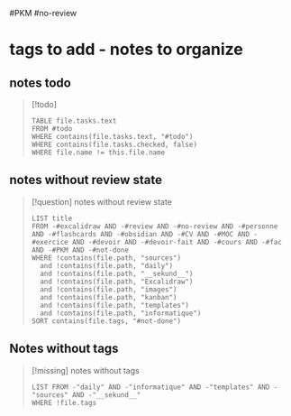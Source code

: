 #PKM #no-review 
# tags to add - notes to organize

## notes todo

> [!todo]
> ```dataview
> TABLE file.tasks.text
> FROM #todo
> WHERE contains(file.tasks.text, "#todo")
> WHERE contains(file.tasks.checked, false)
> WHERE file.name != this.file.name
> ```


## notes without review state


> [!question] notes without review state
> ```dataview
> LIST title
> FROM -#excalidraw AND -#review AND -#no-review AND -#personne AND -#flashcards AND -#obsidian AND -#CV AND -#MOC AND -#exercice AND -#devoir AND -#devoir-fait AND -#cours AND -#fac AND -#PKM AND -#not-done
> WHERE !contains(file.path, "sources")
>   and !contains(file.path, "daily")
>   and !contains(file.path, "__sekund__")
>   and !contains(file.path, "Excalidraw")
>   and !contains(file.path, "images")
>   and !contains(file.path, "kanban")
>   and !contains(file.path, "templates")
>   and !contains(file.path, "informatique")
> SORT contains(file.tags, "#not-done")
> ```

## Notes without tags

> [!missing] notes without tags
> ```dataview
> LIST FROM -"daily" AND -"informatique" AND -"templates" AND -"sources" AND -"__sekund__"
> WHERE !file.tags
> ```
